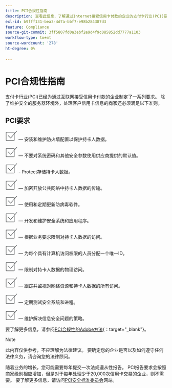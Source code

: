 ```yaml
---
title: PCI合规性指南
description: 查看此信息，了解通过Internet接受信用卡付款的企业的支付卡行业(PCI)要求。
exl-id: b9fff131-bea3-4d7a-bbf7-e98b284387d3
feature: Compliance
source-git-commit: 3ff5807fd0a3ebf2e9d4f9c085852dd7777a1103
workflow-type: tm+mt
source-wordcount: '278'
ht-degree: 0%

---
```


# PCI合规性指南

支付卡行业(PCI)已经为通过互联网接受信用卡付款的企业制定了一系列要求。 除了维护安全的服务器环境外，处理客户信用卡信息的商家还必须满足以下准则。

## PCI要求

![复选框](../assets/checkbox.png) — 安装和维护防火墙配置以保护持卡人数据。

![checkbox](../assets/checkbox.png) — 不要对系统密码和其他安全参数使用供应商提供的默认值。

![checkbox](../assets/checkbox.png) - Protect存储持卡人数据。

![checkbox](../assets/checkbox.png) — 加密开放公共网络中持卡人数据的传输。

![复选框](../assets/checkbox.png) — 使用和定期更新防病毒软件。

![复选框](../assets/checkbox.png) — 开发和维护安全系统和应用程序。

![复选框](../assets/checkbox.png) — 根据业务要求限制对持卡人数据的访问。

![checkbox](../assets/checkbox.png) — 为每个具有计算机访问权限的人员分配一个唯一ID。

![复选框](../assets/checkbox.png) — 限制对持卡人数据的物理访问。

![checkbox](../assets/checkbox.png) — 跟踪并监视对网络资源和持卡人数据的所有访问。

![checkbox](../assets/checkbox.png) — 定期测试安全系统和进程。

![checkbox](../assets/checkbox.png) — 维护解决信息安全问题的策略。

要了解更多信息，请参阅[PCI合规性的Adobe方法][1]{：target=&quot;_blank&quot;}。

>[!NOTE]
>
>此内容仅供参考，不应理解为法律建议。 要确定您的企业是否以及如何遵守任何法律义务，请咨询您的法律顾问。

随着业务的增长，您可能需要每年提交一次法规遵从性报告。 PCI报告要求会按照商家级别相应增加，但是对于每年处理少于20,000次信用卡交易的企业，则不需要。 要了解更多信息，请访问[PCI安全标准委员会][2]网站。

[1]: https://business.adobe.com/products/magento/pci-compliance.html
[2]: https://www.pcisecuritystandards.org/index.php
